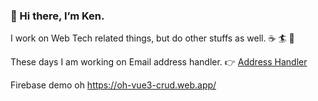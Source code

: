 ### 👋 Hi there, I’m Ken.

I work on Web Tech related things, but do other stuffs as well. ☕️ 🏄 🌱

These days I am working on Email address handler.  👉  [Address Handler](https://github.com/Kentaro-Furukawa/Address-Handler)


Firebase demo
oh
https://oh-vue3-crud.web.app/
